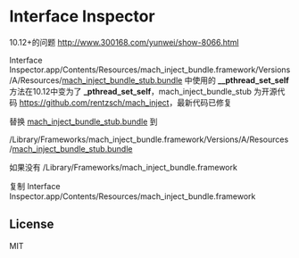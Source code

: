 # Interface Inspector

10.12+的问题 <http://www.300168.com/yunwei/show-8066.html>

Interface Inspector.app/Contents/Resources/mach\_inject\_bundle.framework/Versions/A/Resources/[mach\_inject\_bundle\_stub.bundle]()
 中使用的 **\_\_pthread\_set\_self** 方法在10.12中变为了 **\_pthread\_set\_self**，mach\_inject\_bundle\_stub 为开源代码 <https://github.com/rentzsch/mach_inject>，最新代码已修复

替换 [mach\_inject\_bundle\_stub.bundle]() 到

/Library/Frameworks/mach\_inject\_bundle.framework/Versions/A/Resources/[mach\_inject\_bundle\_stub.bundle]()

如果没有 /Library/Frameworks/mach\_inject\_bundle.framework

复制 Interface Inspector.app/Contents/Resources/mach\_inject\_bundle.framework


## License
MIT